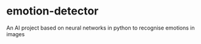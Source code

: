 emotion-detector
================

An AI project based on neural networks in python to recognise emotions in images

